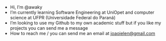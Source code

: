 - Hi, I’m @awaky
- I’m currently learning Software Engineering at UniOpet and computer science at UFPR (Universidade Federal do Paraná)
- I’m looking to use my Github to my own academic stuff but if you like my projects you can send me a message 
- How to reach me / you can send me an email at joaoielen@gmail.com 

<!---
awakeJa1/awakeJa1 is a ✨ special ✨ repository because its `README.md` (this file) appears on your GitHub profile.
You can click the Preview link to take a look at your changes.
--->
